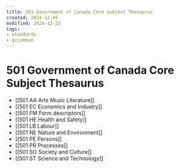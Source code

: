```yaml
---
title: 501 Government of Canada Core Subject Thesaurus
created: 2024-12-05
modified: 2024-12-22
tags:
- standards
- gccommon
---
```

# 501 Government of Canada Core Subject Thesaurus
- [[501 AA Arts Music Literature]]
- [[501 EC Economics and Industry]]
- [[501 FM Form descriptors]]
- [[501 HE Health and Safety]]
- [[501 LB Labour]]
- [[501 NE Nature and Environment]]
- [[501 PE Persons]]
- [[501 PR Processes]]
- [[501 SO Society and Culture]]
- [[501 ST Science and Technology]]

